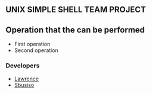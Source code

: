 ## UNIX SIMPLE SHELL TEAM PROJECT

## Operation that the can be performed

 - First operation
 - Second operation


### Developers
- [Lawrence](https://www.example.com)
- [Sbusiso](https://www.example.com)
